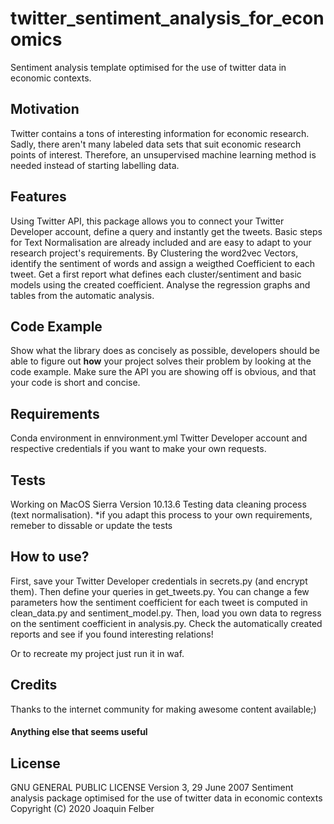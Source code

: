# twitter_sentiment_analysis_for_economics
Sentiment analysis template optimised for the use of twitter data in economic contexts.

## Motivation
Twitter contains a tons of interesting information for economic research. Sadly, there aren't many labeled data sets that suit economic research points of interest.
Therefore, an unsupervised machine learning method is needed instead of starting labelling data.

## Features
Using Twitter API, this package allows you to connect your Twitter Developer account, define a query and instantly get the tweets.
Basic steps for Text Normalisation are already included and are easy to adapt to your research project's requirements.
By Clustering the word2vec Vectors, identify the sentiment of words and assign a weigthed Coefficient to each tweet.
Get a first report what defines each cluster/sentiment and basic models using the created coefficient. 
Analyse the regression graphs and tables from the automatic analysis.

## Code Example
Show what the library does as concisely as possible, developers should be able to figure out **how** your project solves their problem by looking at the code example. Make sure the API you are showing off is obvious, and that your code is short and concise.

## Requirements
Conda environment in ennvironment.yml
Twitter Developer account and respective credentials if you want to make your own requests.

## Tests
Working on MacOS Sierra Version 10.13.6
Testing data cleaning process (text normalisation). *if you adapt this process to your own requirements, remeber to dissable or update the tests

## How to use?
First, save your Twitter Developer credentials in secrets.py (and encrypt them).
Then define your queries in get_tweets.py.
You can change a few parameters how the sentiment coefficient for each tweet is computed in clean_data.py and sentiment_model.py.
Then, load you own data to regress on the sentiment coefficient in analysis.py.
Check the automatically created reports and see if you found interesting relations!

Or to recreate my project just run it in waf.

## Credits
Thanks to the internet community for making awesome content available;)

#### Anything else that seems useful

## License
GNU GENERAL PUBLIC LICENSE
Version 3, 29 June 2007
Sentiment analysis package optimised for the use of twitter data in economic contexts
Copyright (C) 2020  Joaquin Felber
